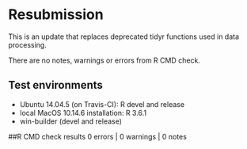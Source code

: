 
# Resubmission 

This is an update that replaces deprecated tidyr functions used
in data processing.

There are no notes, warnings or errors from R CMD check.

## Test environments

* Ubuntu 14.04.5 (on Travis-CI): R devel and release
* local MacOS 10.14.6 installation: R 3.6.1
* win-builder (devel and release)
 

##R CMD check results
0 errors | 0 warnings | 0 notes
